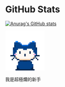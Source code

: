 
# GitHub Stats

[![Anurag's GitHub stats](https://github-readme-stats.vercel.app/api?username=CuteQQQ)](https://github.com/CuteQQQ)


[![](https://github.com/CuteQQQ/CuteQQQ/blob/main/mona-whisper.gif?raw=true)](https://github.com/CuteQQQ)


 
</sup></sup></sup></sup></sup></sup></sup></sup></sup></sup></sup></sup></sup></sup></sup>我是超極爛的新手</sup></sup></sup></sup></sup></sup></sup></sup></sup></sup></sup></sup></sup></sup></sup>
